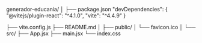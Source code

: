 generador-educania/
│
├── package.json
"devDependencies": {
  "@vitejs/plugin-react": "^4.1.0",
  "vite": "^4.4.9"
}

├── vite.config.js
├── README.md
│
├── public/
│   └── favicon.ico
│
└── src/
    ├── App.jsx
    ├── main.jsx
    └── index.css
